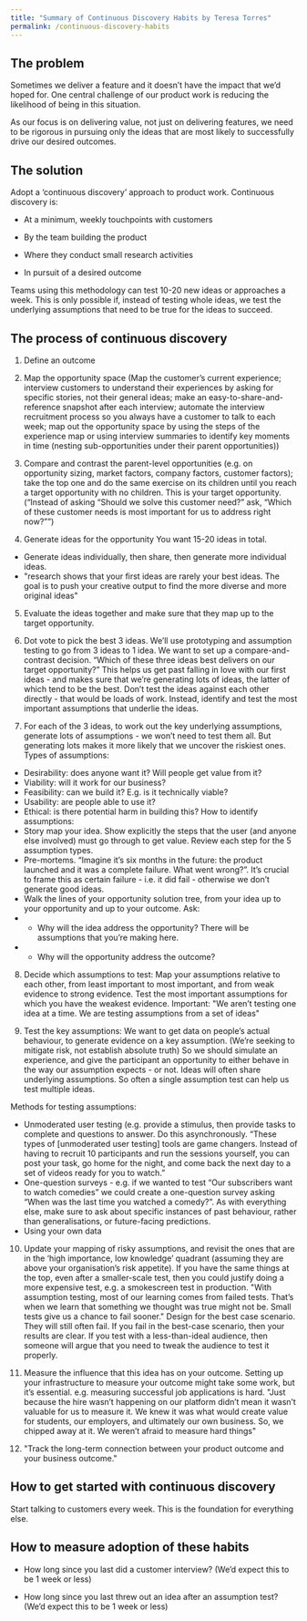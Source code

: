 ```yaml
---
title: "Summary of Continuous Discovery Habits by Teresa Torres"
permalink: /continuous-discovery-habits
---
```


## The problem

Sometimes we deliver a feature and it doesn’t have the impact that we’d hoped for. One central challenge of our product work is reducing the likelihood of being in this situation.

As our focus is on delivering value, not just on delivering features, we need to be rigorous in pursuing only the ideas that are most likely to successfully drive our desired outcomes.

## The solution

Adopt a ‘continuous discovery’ approach to product work. Continuous discovery is:

- At a minimum, weekly touchpoints with customers

- By the team building the product

- Where they conduct small research activities

- In pursuit of a desired outcome

Teams using this methodology can test 10-20 new ideas or approaches a week.
This is only possible if, instead of testing whole ideas, we test the underlying assumptions that need to be true for the ideas to succeed.

## The process of continuous discovery

1. Define an outcome

2. Map the opportunity space (Map the customer’s current experience; interview customers to understand their experiences by asking for specific stories, not their general ideas; make an easy-to-share-and-reference snapshot after each interview; automate the interview recruitment process so you always have a customer to talk to each week; map out the opportunity space by using the steps of the experience map or using interview summaries to identify key moments in time (nesting sub-opportunities under their parent opportunities))

3. Compare and contrast the parent-level opportunities (e.g. on opportunity sizing, market factors, company factors, customer factors); take the top one and do the same exercise on its children until you reach a target opportunity with no children. This is your target opportunity.
(“Instead of asking “Should we solve this customer need?” ask, “Which of these customer needs is most important for us to address right now?””)

4. Generate ideas for the opportunity
You want 15-20 ideas in total.
 * Generate ideas individually, then share, then generate more individual ideas.
 * "research shows that your first ideas are rarely your best ideas. The goal is to push your creative output to find the more diverse and more original ideas"

5. Evaluate the ideas together and make sure that they map up to the target opportunity. 

6. Dot vote to pick the best 3 ideas.
We’ll use prototyping and assumption testing to go from 3 ideas to 1 idea. We want to set up a compare-and-contrast decision. “Which of these three ideas best delivers on our target opportunity?” This helps us get past falling in love with our first ideas - and makes sure that we’re generating lots of ideas, the latter of which tend to be the best.
Don’t test the ideas against each other directly - that would be loads of work. Instead, identify and test the most important assumptions that underlie the ideas.

7. For each of the 3 ideas, to work out the key underlying assumptions, generate lots of assumptions - we won’t need to test them all. But generating lots makes it more likely that we uncover the riskiest ones.
Types of assumptions:
 * Desirability: does anyone want it? Will people get value from it?
 * Viability: will it work for our business?
 * Feasibility: can we build it? E.g. is it technically viable?
 * Usability: are people able to use it? 
 * Ethical: is there potential harm in building this?
How to identify assumptions:
 * Story map your idea. Show explicitly the steps that the user (and anyone else involved) must go through to get value. Review each step for the 5 assumption types.
 * Pre-mortems. “Imagine it’s six months in the future: the product launched and it was a complete failure. What went wrong?”. It’s crucial to frame this as certain failure - i.e. it did fail - otherwise we don’t generate good ideas.
 * Walk the lines of your opportunity solution tree, from your idea up to your opportunity and up to your outcome. Ask:
 *  * Why will the idea address the opportunity? There will be assumptions that you’re making here.
 *  *  Why will the opportunity address the outcome?

8. Decide which assumptions to test:
Map your assumptions relative to each other, from least important to most important, and from weak evidence to strong evidence.
Test the most important assumptions for which you have the weakest evidence.
Important: "We aren’t testing one idea at a time. We are testing assumptions from a set of ideas"

9. Test the key assumptions:
We want to get data on people’s actual behaviour, to generate evidence on a key assumption. (We’re seeking to mitigate risk, not establish absolute truth)
So we should simulate an experience, and give the participant an opportunity to either behave in the way our assumption expects - or not.
Ideas will often share underlying assumptions. So often a single assumption test can help us test multiple ideas.

Methods for testing assumptions:

 * Unmoderated user testing (e.g. provide a stimulus, then provide tasks to complete and questions to answer. Do this asynchronously. “These types of [unmoderated user testing] tools are game changers. Instead of having to recruit 10 participants and run the sessions yourself, you can post your task, go home for the night, and come back the next day to a set of videos ready for you to watch.”
 * One-question surveys - e.g. if we wanted to test “Our subscribers want to watch comedies” we could create a one-question survey asking “When was the last time you watched a comedy?”. As with everything else, make sure to ask about specific instances of past behaviour, rather than generalisations, or future-facing predictions.
 * Using your own data

10. Update your mapping of risky assumptions, and revisit the ones that are in the ‘high importance, low knowledge’ quadrant (assuming they are above your organisation’s risk appetite). If you have the same things at the top, even after a smaller-scale test, then you could justify doing a more expensive test, e.g. a smokescreen test in production.
"With assumption testing, most of our learning comes from failed tests. That’s when we learn that something we thought was true might not be. Small tests give us a chance to fail sooner."
Design for the best case scenario. They will still often fail. If you fail in the best-case scenario, then your results are clear. If you test with a less-than-ideal audience, then someone will argue that you need to tweak the audience to test it properly.

11. Measure the influence that this idea has on your outcome.
Setting up your infrastructure to measure your outcome might take some work, but it’s essential. e.g. measuring successful job applications is hard. "Just because the hire wasn’t happening on our platform didn’t mean it wasn’t valuable for us to measure it. We knew it was what would create value for students, our employers, and ultimately our own business. So, we chipped away at it. We weren’t afraid to measure hard things"

12. "Track the long-term connection between your product outcome and your business outcome."

## How to get started with continuous discovery

Start talking to customers every week. This is the foundation for everything else.

## How to measure adoption of these habits

- How long since you last did a customer interview?
(We’d expect this to be 1 week or less)

- How long since you last threw out an idea after an assumption test?
(We’d expect this to be 1 week or less)